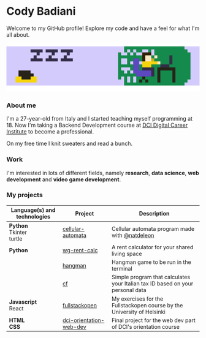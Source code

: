 # Cody Badiani

Welcome to my GitHub profile!
Explore my code and have a feel for what I'm all about.

![pixel art gif of me at work](./gh-anim.gif)

### About me

I'm a 27-year-old from Italy and I started teaching myself programming at 18. Now I'm taking a Backend Development course at [DCI Digital Career Institute](https://digitalcareerinstitute.org/) to become a professional.

On my free time I knit sweaters and read a bunch.

### Work

I'm interested in lots of different fields, namely **research**, **data science**, **web development** and **video game development**.

### My projects

| Language(s) and technologies | Project | Description |
| --- | --- | --- |
| __Python__<br/>Tkinter<br/>turtle | [cellular-automata](https://github.com/spszk/cellular_automata.git) | Cellular automata program made with [@natdeleon](https://github.com/natdeleon) |
| __Python__ | [wg-rent-calc](https://github.com/spszk/wg-rent-calc) | A rent calculator for your shared living space |
| | [hangman](https://github.com/spszk/hangman.git) | Hangman game to be run in the terminal |
| | [cf](https://github.com/spszk/cf) | Simple program that calculates your Italian tax ID based on your personal data |
| __Javascript__<br/>React | [fullstackopen](https://github.com/spszk/fullstackopen) | My exercises for the Fullstackopen course by the University of Helsinki |
| __HTML__<br/>__CSS__ | [dci-orientation-web-dev](https://github.com/spszk/dci-orientation-web-dev) | Final project for the web dev part of DCI's orientation course |
